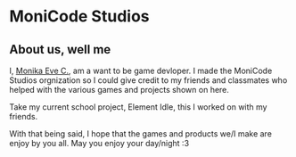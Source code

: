 # MoniCode Studios

## About us, well me
I, [Monika Eve C.](https://github.com/crooked-smile), am a want to be game devloper. 
I made the MoniCode Studios orgnization so I could give credit to my friends and classmates who helped with the various games and projects shown on here. 

Take my current school project, Element Idle, this I worked on with my friends.

With that being said, I hope that the games and products we/I make are enjoy by you all.
May you enjoy your day/night :3
